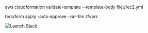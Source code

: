 
aws cloudformation validate-template --template-body file://ec2.yml

terraform apply -auto-approve -var-file .tfvars 


[![Launch Stack](https://cdn.rawgit.com/buildkite/cloudformation-launch-stack-button-svg/master/launch-stack.svg)](https://console.aws.amazon.com/cloudformation/home?region=us-west-1#/stacks/new?stackName=zos-solfunmeme-tine-the-introspector-is-not-eliza-stack-template-one-click-installer&templateURL=https://s3.amazonaws.com/zos-solfunmeme-tine-cf-template/zos-solfunmeme-tine-the-introspector-is-not-eliza-stack-template-one-click-installer.yaml)
